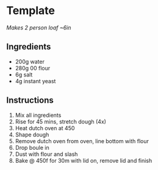 # Template
_Makes 2 person loaf ~6in_

## Ingredients
- 200g water
- 280g 00 flour
- 6g salt
- 4g instant yeast

## Instructions
1. Mix all ingredients
2. Rise for 45 mins, stretch dough (4x)
3. Heat dutch oven at 450
4. Shape dough
5. Remove dutch oven from oven, line bottom with flour
6. Drop boule in
7. Dust with flour and slash
6. Bake @ 450f for 30m with lid on, remove lid and finish
